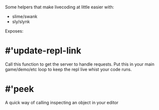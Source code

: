 Some helpers that make livecoding at little easier with:

- slime/swank
- sly/slynk

Exposes:

# #'update-repl-link

Call this function to get the server to handle requests. Put this in your main game/demo/etc loop to keep the repl live whist your code runs.

# #'peek

A quick way of calling inspecting an object in your editor
